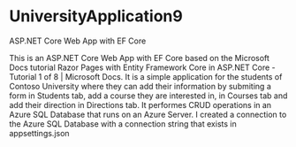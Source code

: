 # UniversityApplication9
ASP.NET Core Web App with EF Core

This is an ASP.NET Core Web App with EF Core based on the Microsoft Docs tutorial Razor Pages with Entity Framework Core in ASP.NET Core - Tutorial 1 of 8 | Microsoft Docs. 
It is a simple application for the students of Contoso University where they can add their information by submiting a form in Students tab, add a course they are interested in, in
Courses tab and add their direction in Directions tab.
It performes CRUD operations in an Azure SQL Database that runs on an Azure Server. I created a connection to the Azure SQL Database with a connection string that exists in appsettings.json 
